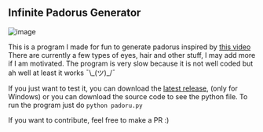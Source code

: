 ## Infinite Padorus Generator

![image](https://user-images.githubusercontent.com/43405304/147610329-b4936a43-9eb1-49da-8825-6b8a603da05a.png)

This is a program I made for fun to generate padorus inspired by [this video](https://youtu.be/dQ_d_VKrFgM)
There are currently a few types of eyes, hair and other stuff, I may add more if I am motivated.
The program is very slow because it is not well coded but ah well at least it works ¯\\\_(ツ)_/¯

If you just want to test it, you can download the [latest release](https://github.com/Escartem/InfinitePadorus/releases/latest), (only for Windows) or you can download the source code to see the python file.
To run the program just do ```python padoru.py```

If you want to contribute, feel free to make a PR :)
